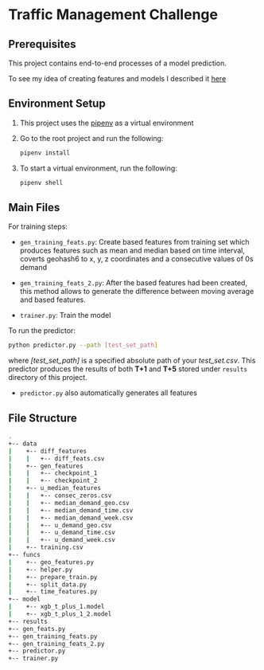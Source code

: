 # Traffic Management Challenge

## Prerequisites

This project contains end-to-end processes of a model prediction.

To see my idea of creating features and models I described it [here](how_it_works.md)


## Environment Setup
1. This project uses the [pipenv](https://github.com/pyenv/pyenv-installer) as a virtual environment

2. Go to the root project and run the following:

    ```bash
    pipenv install
    ``` 
3. To start a virtual environment, run the following:

    ```bash
    pipenv shell
    ```

## Main Files

For  training steps:
- `gen_training_feats.py`: Create based features from training set which produces
features such as mean and median based on time interval, coverts geohash6 to x, y, z coordinates
and a consecutive values of 0s demand

- `gen_training_feats_2.py`: After the based features had been created, this method allows to generate
the difference between moving average and based features.

- `trainer.py`: Train the model

To run the predictor:

``` bash
python predictor.py --path [test_set_path] 
```

where *[test_set_path]* is a specified absolute path of your _test_set.csv_.
This predictor produces the results of both **T+1** and **T+5** stored under `results` directory of this project.

- `predictor.py` also automatically generates all features

## File Structure
```bash
.
+-- data
|    +-- diff_features
|    |   +-- diff_feats.csv
|    +-- gen_features
|    |   +-- checkpoint_1
|    |   +-- checkpoint_2
|    +-- u_median_features
|    |   +-- consec_zeros.csv
|    |   +-- median_demand_geo.csv
|    |   +-- median_demand_time.csv
|    |   +-- median_demand_week.csv
|    |   +-- u_demand_geo.csv
|    |   +-- u_demand_time.csv
|    |   +-- u_demand_week.csv
|    +-- training.csv
+-- funcs
|    +-- geo_features.py
|    +-- helper.py
|    +-- prepare_train.py
|    +-- split_data.py
|    +-- time_features.py    
+-- model
|    +-- xgb_t_plus_1.model
|    +-- xgb_t_plus_1_2.model
+-- results
+-- gen_feats.py
+-- gen_training_feats.py
+-- gen_training_feats_2.py
+-- predictor.py
+-- trainer.py
```

